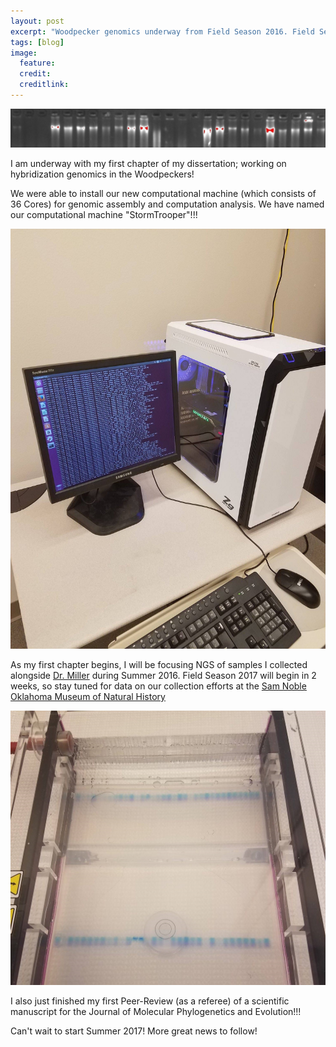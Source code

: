 ```yaml
---
layout: post
excerpt: "Woodpecker genomics underway from Field Season 2016. Field Season 2017 will begin in 2 weeks. "
tags: [blog]
image:
  feature: 
  credit: 
  creditlink: 
---
```


![Genomics1](/images/posts/G3.jpg)

I am underway with my first chapter of my dissertation; working on hybridization genomics in the Woodpeckers! 

We were able to install our new computational machine (which consists of 36 Cores) for genomic assembly and computation analysis. We have named our computational machine "StormTrooper"!!!

![StormTrooper](/images/posts/G1.jpg)

As my first chapter begins, I will be focusing NGS of samples I collected alongside [Dr. Miller](http://mj-miller.net) during Summer 2016. Field Season 2017 will begin in 2 weeks, so stay tuned for data on our collection efforts at the  [Sam Noble Oklahoma Museum of Natural History](http://samnoblemuseum.ou.edu/)

![Kevin](/images/posts/G2.jpg)

I also just finished my first Peer-Review (as a referee) of a scientific manuscript for the Journal of Molecular Phylogenetics and Evolution!!!

Can't wait to start Summer 2017! More great news to follow!

